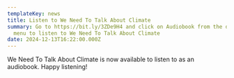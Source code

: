 ```yaml
---
templateKey: news
title: Listen to We Need To Talk About Climate
summary: Go to https://bit.ly/3ZDe9H4 and click on Audiobook from the download
  menu to listen to We Need To Talk About Climate
date: 2024-12-13T16:22:00.000Z
---
```

We Need To Talk About Climate is now available to listen to as an audiobook. Happy listening!
